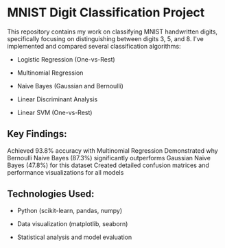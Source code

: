 # MNIST Digit Classification Project

This repository contains my work on classifying MNIST handwritten digits, specifically focusing on distinguishing between digits 3, 5, and 8. I've implemented and compared several classification algorithms:

- Logistic Regression (One-vs-Rest)

- Multinomial Regression

- Naive Bayes (Gaussian and Bernoulli)

- Linear Discriminant Analysis

- Linear SVM (One-vs-Rest)

## Key Findings:

Achieved 93.8% accuracy with Multinomial Regression
Demonstrated why Bernoulli Naive Bayes (87.3%) significantly outperforms Gaussian Naive Bayes (47.8%) for this dataset
Created detailed confusion matrices and performance visualizations for all models

## Technologies Used:

- Python (scikit-learn, pandas, numpy)

- Data visualization (matplotlib, seaborn)

- Statistical analysis and model evaluation
